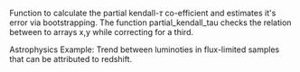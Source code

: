 Function to calculate the partial kendall-$\tau$ co-efficient and estimates it's error via bootstrapping. 
The function partial_kendall_tau checks the relation between to arrays x,y while correcting for a third.

Astrophysics Example: Trend between luminoties in flux-limited samples that can be attributed to redshift.
